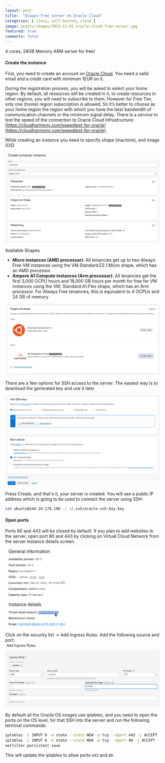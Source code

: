 ```yaml
---
layout: post
title:  "Always-free server on Oracle Cloud"
categories: [ linux, self-hosted, cloud ]
image: assets/images/2022-12-01-oracle-cloud-free-server.jpg
featured: true
comments: false
---
```


4 cores, 24GB Memory ARM server for free!

#### Create the instance
First, you need to create an account on [Oracle Cloud](https://www.oracle.com/cloud/free/). You need a valid email and a credit card with minimum 1EUR on it. 

During the registration process, you will be asked to select your home region. By default, all resources will be created in it, to create resources in other regions, you will need to subscribe to them. However for Free Tier, only one (home) region subscription is allowed. So it’s better to choose as your home region the region with which you have the best bandwidth of communication channels or the minimum signal delay. There is a service to test the speed of the connection to Oracle Cloud Infrastructure: [https://cloudharmony.com/speedtest-for-oracle](https://cloudharmony.com/speedtest-for-oracle).

While creating an instance you need to specify shape (machine), and image (OS)

![](../assets/images/oracle-1.png)

Available Shapes

- **Micro instances (AMD processor)**: All tenancies get up to two Always Free VM instances using the VM.Standard.E2.1.Micro shape, which has an AMD processor.
- **Ampere A1 Compute instances (Arm processor)**: All tenancies get the first 3,000 OCPU hours and 18,000 GB hours per month for free for VM instances using the VM. Standard.A1.Flex shape, which has an Arm processor. For Always Free tenancies, this is equivalent to 4 OCPUs and 24 GB of memory

![](../assets/images/oracle-2.png)


There are a few options for SSH access to the server. The easiest way is to download the generated key and use it later.

![](../assets/images/oracle-3.png)

Press Create, and that's it, your server is created. You will see a public IP address which is going to be used to connect the server using SSH:

```bash
ssh ubuntu@144.24.170.198 -i ~/.ssh/oracle-ssh-key.key
```

#### Open ports

Ports 80 and 443 will be closed by default. If you plan to add websites to the server, open port 80 and 443 by clicking on Virtual Cloud Network from the server instance details screen.

![](../assets/images/oracle-4.png)

Click on the security list -> Add Ingress Rules. Add the following source and port:
![](../assets/images/oracle-5.png)

By default all the Oracle OS images use iptables, and you need to open the ports on the OS level, for that SSH into the server and run the following terminal commands:

```bash
iptables -I INPUT 6 -m state --state NEW -p tcp --dport 443 -j ACCEPT
iptables -I INPUT 6 -m state --state NEW -p tcp --dport 80 -j ACCEPT
netfilter-persistent save
```

This will update the iptables to allow ports `443` and `80`.